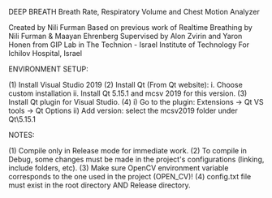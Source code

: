
DEEP BREATH Breath Rate, Respiratory Volume and Chest Motion Analyzer

Created by Nili Furman
Based on previous work of Realtime Breathing by Nili Furman & Maayan Ehrenberg
Supervised by Alon Zvirin and Yaron Honen from GIP Lab in The Technion - Israel Institute of Technology
For Ichilov Hospital, Israel


ENVIRONMENT SETUP:

(1) Install Visual Studio 2019
(2) Install Qt (From Qt website):
	i. Choose custom installation
	ii. Install Qt 5.15.1 and mcsv 2019 for this version.
(3) Install Qt plugin for Visual Studio.
(4) i) Go to the plugin:
		Extensions -> Qt VS tools -> Qt Options
	ii) Add version: select the mcsv2019 folder under Qt\5.15.1

NOTES:

(1) Compile only in Release mode for immediate work.
(2) To compile in Debug, some changes must be made in the project's configurations (linking, include folders, etc).
(3) Make sure OpenCV environment variable corresponds to the one used in the project (OPEN_CV)!
(4) config.txt file must exist in the root directory AND Release directory.